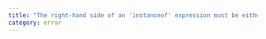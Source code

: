 ```yaml
---
title: "The right-hand side of an 'instanceof' expression must be either of type 'any', a class, function, or other type assignable to the 'Function' interface type, or an object type with a 'Symbol.hasInstance' method."
category: error
---
```


